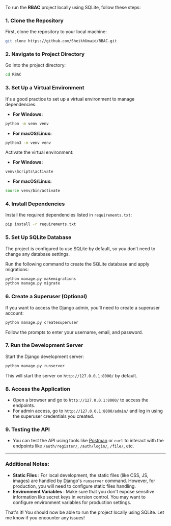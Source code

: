 To run the **RBAC** project locally using SQLite, follow these steps:

### 1. Clone the Repository

First, clone the repository to your local machine:

```bash
git clone https://github.com/SheikhUmaid/RBAC.git
```

### 2. Navigate to Project Directory

Go into the project directory:

```bash
cd RBAC
```

### 3. Set Up a Virtual Environment

It's a good practice to set up a virtual environment to manage dependencies.

* **For Windows:**

```bash
python -m venv venv
```

* **For macOS/Linux:**

```bash
python3 -m venv venv
```

Activate the virtual environment:

* **For Windows:**

```bash
venv\Scripts\activate
```

* **For macOS/Linux:**

```bash
source venv/bin/activate
```

### 4. Install Dependencies

Install the required dependencies listed in `requirements.txt`:

```bash
pip install -r requirements.txt
```

### 5. Set Up SQLite Database

The project is configured to use SQLite by default, so you don’t need to change any database settings.

Run the following command to create the SQLite database and apply migrations:

```bash
python manage.py makemigrations
python manage.py migrate
```

### 6. Create a Superuser (Optional)

If you want to access the Django admin, you’ll need to create a superuser account:

```bash
python manage.py createsuperuser
```

Follow the prompts to enter your username, email, and password.

### 7. Run the Development Server

Start the Django development server:

```bash
python manage.py runserver
```

This will start the server on `http://127.0.0.1:8000/` by default.

### 8. Access the Application

* Open a browser and go to `http://127.0.0.1:8000/` to access the endpoints.
* For admin access, go to `http://127.0.0.1:8000/admin/` and log in using the superuser credentials you created.

### 9. Testing the API

* You can test the API using tools like [Postman](https://www.postman.com/) or `curl` to interact with the endpoints like `/auth/register/`, `/auth/login/`, `/file/`, etc.

---

### Additional Notes:

* **Static Files** : For local development, the static files (like CSS, JS, images) are handled by Django's `runserver` command. However, for production, you will need to configure static files handling.
* **Environment Variables** : Make sure that you don't expose sensitive information like secret keys in version control. You may want to configure environment variables for production settings.

That's it! You should now be able to run the project locally using SQLite. Let me know if you encounter any issues!
